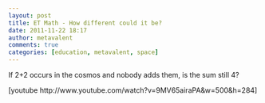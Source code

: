 ```yaml
---
layout: post
title: ET Math - How different could it be?
date: 2011-11-22 18:17
author: metavalent
comments: true
categories: [education, metavalent, space]
---
```

<p>If 2+2 occurs in the cosmos and nobody adds them, is the sum still 4?</p>
[youtube http://www.youtube.com/watch?v=9MV65airaPA&w=500&h=284]
